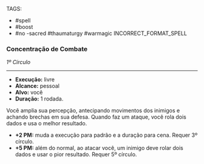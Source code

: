 TAGS:
- #spell
- #boost
- #no
-sacred #thaumaturgy #warmagic
INCORRECT_FORMAT_SPELL
### Concentração de Combate
*1º Círculo*
___
- **Execução:** livre
- **Alcance:** pessoal
- **Alvo:** você
- **Duração:** 1 rodada.

Você amplia sua percepção, antecipando movimentos dos inimigos e achando brechas em sua defesa. Quando faz um ataque, você rola dois dados e usa o melhor resultado.

- **+2 PM:** muda a execução para padrão e a duração para cena. Requer 3º círculo.
- **+5 PM:** além do normal, ao atacar você, um inimigo deve rolar dois dados e usar o pior resultado. Requer 5º círculo.
